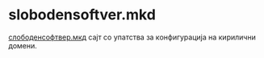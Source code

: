 slobodensoftver.mkd
===================

[слободенсофтвер.мкд](https://slobodensoftver.org.mk/%D0%BA%D0%B8%D1%80%D0%B8%D0%BB%D0%B8%D1%86%D0%B0/) сајт со упатства за конфигурација на кирилични домени.
